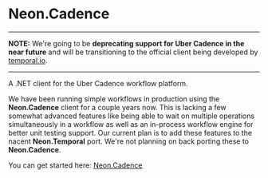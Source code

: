 ﻿Neon.Cadence
============

---

**NOTE:** We're going to be **deprecating support for Uber Cadence in the near future** and will be transitioning to the official client being developed by [temporal.io](https://temporal.io/).

---

A .NET client for the Uber Cadence workflow platform.

We have been running simple workflows in production using the **Neon.Cadence** client for a couple years now.  This is lacking a few somewhat advanced features like being able to wait on multiple operations simultaneously in a workflow as well as an in-process workflow engine for better unit testing support. Our current plan is to add these features to the nacent **Neon.Temporal** port.  We're not planning on back porting these to **Neon.Cadence**.

You can get started here: [Neon.Cadence](https://doc.neonkube.com/Neon.Cadence-Overview.htm)
